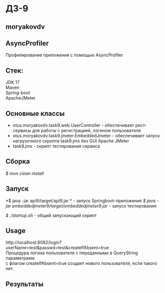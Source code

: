 # ДЗ-9
## moryakovdv

## AsyncProfiler
Профилирование приложения с помощью AsyncProfiler

## Стек:
JDK 17  
Maven  
Spring-boot    
ApacheJMeter  

## Основные классы
- otus.moryakovdv.task9.web.UserController - обеспечивает рест-сервисы для работы с регистрацией, логином пользователя  
- otus.moryakovdv.task9.jmeter.EmbeddedJmeter - обеспечивает запуск нагрузочного скрипта task9.jmx без GUI Apache JMeter   
- task9.jmx - скрипт тестирования сервиса 

## Сборка
*$ mvn clean install*

## Запуск
*$ java -jar api9/target/api9.jar * - запуск Springboot-приложения 
*$ java -jar embeddedjmeter9/target/embeddedjmeter9.jar* - запуск тестирования

*$ ./startup.sh* - общий запускающий скрипт  

## Usage

http://localhost:8082/login?userName=test&passwd=test&createIfAbsent=true  
Процедура логина пользователя с переданными в QueryString параметрами.  
с флагом createIfAbsent=true создает нового пользователя, если такого нет.  

## Результаты 













